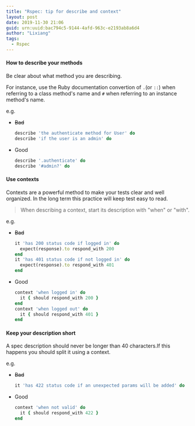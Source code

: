 ```yaml
---
title: "Rspec: tip for describe and context"
layout: post
date: 2019-11-30 21:06
guid: urn:uuid:bac794c5-9144-4afd-963c-e2193ab8a6d4
author: "Lixiang"
tags:
  - Rspec
---
```


#### How to describe your methods
Be clear about what method you are describing.

For instance, use the
Ruby documentation convertion of `.`(or `::`) when referring to a class
method's name and `#` when referring to an instance method's name.

e.g.

- ~~Bad~~

    ```ruby
    describe 'the authenticate method for User' do
    describe 'if the user is an admin' do
    ```
- Good

    ```ruby
    describe '.authenticate' do
    describe '#admin?' do
    ```

#### Use contexts
Contexts are a powerful method to make your tests clear and well
organized. In the long term this practice will keep test easy to
read.
>When describing a context, start its description with "when" or
"with".

e.g.

- ~~Bad~~

    ```ruby
    it 'has 200 status code if logged in' do
      expect(response).to respond_with 200
    end
    it 'has 401 status code if not logged in' do
      expect(response).to respond_with 401
    end
    ```
- Good

    ```ruby
    context 'when logged in' do
      it { should respond_with 200 }
    end
    context 'when logged out' do
      it { should respond_with 401 }
    end
    ```

#### Keep your description short
A spec description should never be longer than 40 characters.If this
happens you should split it using a context.

e.g.

- ~~Bad~~

    ```ruby
    it 'has 422 status code if an unexpected params will be added' do
    ```
- Good

    ```ruby
    context 'when not valid' do
      it { should respond_with 422 }
    end
    ```
